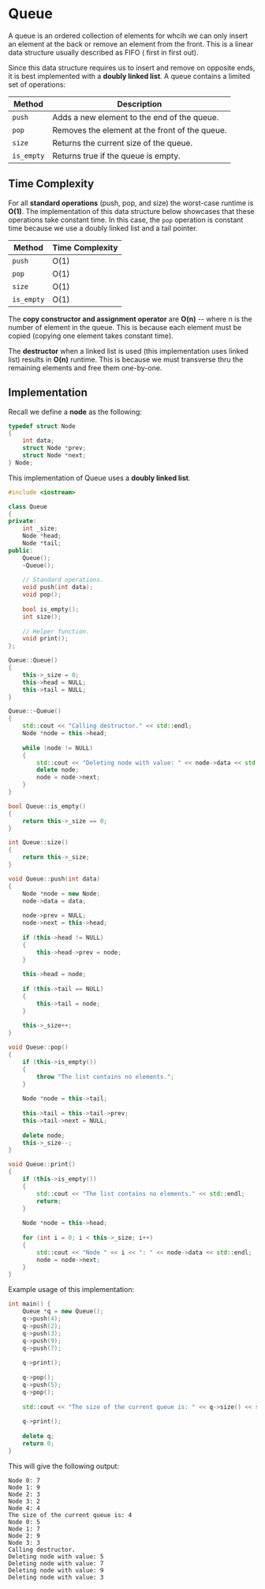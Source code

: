 # Queue

A queue is an ordered collection of elements for whcih we can only insert an element at the back or remove an element from the front. This is a linear data structure usually described as FIFO ( first in first out).

Since this data structure requires us to insert and remove on opposite ends, it is best implemented with a **doubly linked list**. A queue contains a limited set of operations:

| Method        | Description                                    |
| ------------- | ---------------------------------------------- |
| `push`        | Adds a new element to the end of the queue.    |
| `pop`         | Removes the element at the front of the queue. |
| `size`        | Returns the current size of the queue.         |
| `is_empty`    | Returns true if the queue is empty.            |

## Time Complexity

For all **standard operations** (push, pop, and size) the worst-case runtime is **O(1)**. The implementation of this data structure below showcases that these operations take constant time. In this case, the `pop` operation is constant time because we use a doubly linked list and a tail pointer.

| Method        | Time Complexity |
| ------------- | --------------- |
| `push`        | O(1)            |
| `pop`         | O(1)            |
| `size`        | O(1)            |
| `is_empty`    | O(1)            |

The **copy constructor and assignment operator** are **O(n)** -- where n is the number of element in the queue. This is because each element must be copied (copying one element takes constant time). 

The **destructor** when a linked list is used (this implementation uses linked list) results in **O(n)** runtime. This is because we must transverse thru the remaining elements and free them one-by-one.

## Implementation

Recall we define a **node** as the following:

```cpp
typedef struct Node
{
    int data;
    struct Node *prev;
    struct Node *next;
} Node;
```

This implementation of Queue uses a **doubly linked list**.

```cpp
#include <iostream>

class Queue
{
private:
    int _size;
    Node *head;
    Node *tail;
public:
    Queue();
    ~Queue();
    
    // Standard operations.
    void push(int data);
    void pop();
    
    bool is_empty();
    int size();
    
    // Helper function.
    void print();
};

Queue::Queue()
{
    this->_size = 0;
    this->head = NULL;
    this->tail = NULL;
}

Queue::~Queue()
{
    std::cout << "Calling destructor." << std::endl;
    Node *node = this->head;
    
    while (node != NULL)
    {
        std::cout << "Deleting node with value: " << node->data << std::endl;
        delete node;
        node = node->next;
    }
}

bool Queue::is_empty()
{
    return this->_size == 0;
}

int Queue::size()
{
    return this->_size;
}

void Queue::push(int data)
{
    Node *node = new Node;
    node->data = data;
    
    node->prev = NULL;
    node->next = this->head;
    
    if (this->head != NULL)
    {
        this->head->prev = node;
    }
    
    this->head = node;
    
    if (this->tail == NULL)
    {
        this->tail = node;
    }
    
    this->_size++;
}

void Queue::pop()
{
    if (this->is_empty())
    {
        throw "The list contains no elements.";
    }
    
    Node *node = this->tail;
    
    this->tail = this->tail->prev;
    this->tail->next = NULL;
    
    delete node;
    this->_size--;
}

void Queue::print()
{
    if (this->is_empty())
    {
        std::cout << "The list contains no elements." << std::endl;
        return;
    }
    
    Node *node = this->head;
    
    for (int i = 0; i < this->_size; i++)
    {
        std::cout << "Node " << i << ": " << node->data << std::endl;
        node = node->next;
    }
}
```

Example usage of this implementation:

```cpp
int main() {
    Queue *q = new Queue();
    q->push(4);
    q->push(2);
    q->push(3);
    q->push(9);
    q->push(7);
    
    q->print();
    
    q->pop();
    q->push(5);
    q->pop();
    
    std::cout << "The size of the current queue is: " << q->size() << std::endl;
    
    q->print();
    
    delete q;
    return 0;
}
```

This will give the following output:
```
Node 0: 7
Node 1: 9
Node 2: 3
Node 3: 2
Node 4: 4
The size of the current queue is: 4
Node 0: 5
Node 1: 7
Node 2: 9
Node 3: 3
Calling destructor.
Deleting node with value: 5
Deleting node with value: 7
Deleting node with value: 9
Deleting node with value: 3
```
